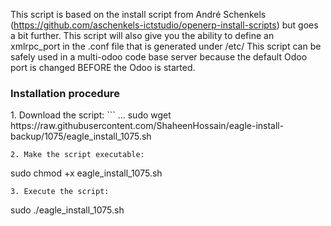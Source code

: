 This script is based on the install script from André Schenkels (https://github.com/aschenkels-ictstudio/openerp-install-scripts)
but goes a bit further. This script will also give you the ability to define an xmlrpc_port in the .conf file that is generated under /etc/
This script can be safely used in a multi-odoo code base server because the default Odoo port is changed BEFORE the Odoo is started.

<h3>Installation procedure</h3>
1. Download the script:
```
...
sudo wget https://raw.githubusercontent.com/ShaheenHossain/eagle-install-backup/1075/eagle_install_1075.sh

```
2. Make the script executable:
```
sudo chmod +x eagle_install_1075.sh
```
3. Execute the script:
```
sudo ./eagle_install_1075.sh
```










